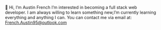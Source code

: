 👋 Hi, I’m Austin French
  I’m interested in becoming a full stack web developer.
I am always willing to learn something new,I’m currently
learning everything and anything I can.
You can contact me via email at: French.Austin95@outlook.com

<!---
LordOtterton/LordOtterton is a ✨ special ✨ repository because its `README.md` (this file) appears on your GitHub profile.
You can click the Preview link to take a look at your changes.
--->
